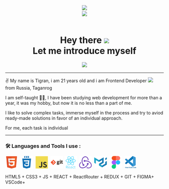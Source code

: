 <div id="header" align="center">
  <img src="https://media.giphy.com/media/M9gbBd9nbDrOTu1Mqx/giphy.gif" width="100"/>

  <div id="bages">
		<a href="https://t.me/samelazy">
		<img src="https://img.shields.io/badge/Telegram-%40Samelazy-%233390EC?style=for-the-badge&logo=telegram">
		</a>
  </div>
  <img src="https://komarev.com/ghpvc/?username=Samelazy&style=flat-square&color=blue" alt=""/>
  
  <br>
  <h1>
  Hey there  
  <img src="https://media.giphy.com/media/hvRJCLFzcasrR4ia7z/giphy.gif" width="30px"/>
  <br>
  Let me introduce myself
</h1>
</div>


<div align="center">
	<img src="https://media.giphy.com/media/qgQUggAC3Pfv687qPC/giphy.gif">
</div>

---

:v: My name is Tigran, i am 21 years old and i am Frontend Developer <img src="https://media.giphy.com/media/WUlplcMpOCEmTGBtBW/giphy.gif" width="30"> from Russia, Taganrog

I am self-taught :man_technologist:, I have been studying web development for more than a year, it was my hobby, but now it is no less than a part of me.

I like to solve complex tasks, immerse myself in the process and try to aviod ready-made solutions in favor of an individual approach.

For me, each task is individual 

---

### :hammer_and_wrench: Languages and Tools  I use :

<div>
	<img src="https://github.com/devicons/devicon/blob/master/icons/html5/html5-original.svg" title="HTML5" alt="HTML" width="40" height="40"/>&nbsp;
   <img src="https://github.com/devicons/devicon/blob/master/icons/css3/css3-plain-wordmark.svg"  title="CSS3" alt="CSS" width="40" height="40"/>&nbsp;
	<img src="https://github.com/devicons/devicon/blob/master/icons/javascript/javascript-original.svg" title="JavaScript" alt="JavaScript" width="40" height="40"/>&nbsp;
	<img src="https://github.com/devicons/devicon/blob/master/icons/git/git-original-wordmark.svg" title="Git" alt="Git" width="40" height="40"/>
	<img src="https://github.com/devicons/devicon/blob/master/icons/react/react-original-wordmark.svg" title="React" alt="React" width="40" height="40"/>&nbsp;
	<img src="https://github.com/devicons/devicon/blob/master/icons/redux/redux-original.svg" title="Redux" alt="Redux " width="40" height="40"/>&nbsp;
	<img src="https://github.com/devicons/devicon/blob/master/icons/materialui/materialui-original.svg" title="Material UI" alt="Material UI" width="40" height="40"/>&nbsp;
	<img src="https://github.com/devicons/devicon/blob/master/icons/figma/figma-original.svg" title="Figma" alt="Figma" width="40" height="40"/>&nbsp;
	<img src="https://github.com/devicons/devicon/blob/master/icons/vscode/vscode-original-wordmark.svg" title="VSCode" alt="VSCode" width="40" height="40"/>&nbsp;
</div>

HTML5 +
CSS3 +
JS +
REACT +
ReactRouter +
REDUX +
GIT +
FIGMA+
VSCode+


